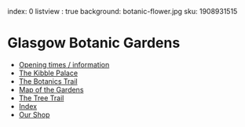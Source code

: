index: 0
listview : true
background: botanic-flower.jpg
sku: 1908931515

# Glasgow Botanic Gardens

* [Opening times / information](contents/info/opening.html)
* [The Kibble Palace](contents/trail/kibble-palace.html)
* [The Botanics Trail](tour:botanics-trail.html)
* [Map of the Gardens](map:map1.html)
* [The Tree Trail](tour:tree-trail.html)
* [Index](search.html)
* [Our Shop](store/index.html)

